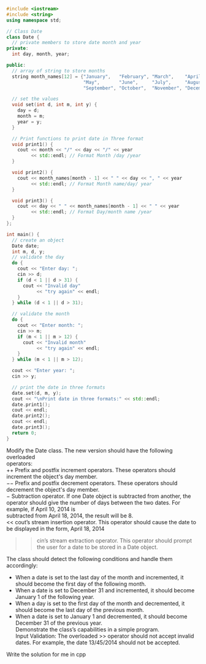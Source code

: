 ```cpp
#include <iostream>
#include <string>
using namespace std;

// Class Date
class Date {
  // private members to store date month and year
private:
  int day, month, year;

public:
  // array of string to store months
  string month_names[12] = {"January",   "February", "March",    "April",
                            "May",       "June",     "July",     "August",
                            "September", "October",  "November", "December"};

  // set the values
  void set(int d, int m, int y) {
    day = d;
    month = m;
    year = y;
  }

  // Print functions to print date in Three format
  void print1() {
    cout << month << "/" << day << "/" << year
         << std::endl; // Format Month /day /year
  }

  void print2() {
    cout << month_names[month - 1] << " " << day << ", " << year
         << std::endl; // Format Month name/day/ year
  }

  void print3() {
    cout << day << " " << month_names[month - 1] << " " << year
         << std::endl; // Format Day/month name /year
  }
};

int main() {
  // create an object
  Date date;
  int m, d, y;
  // validate the day
  do {
    cout << "Enter day: ";
    cin >> d;
    if (d < 1 || d > 31) {
      cout << "Invalid day"
           << "try again" << endl;
    }
  } while (d < 1 || d > 31);

  // validate the month
  do {
    cout << "Enter month: ";
    cin >> m;
    if (m < 1 || m > 12) {
      cout << "Invalid month"
           << "try again" << endl;
    }
  } while (m < 1 || m > 12);

  cout << "Enter year: ";
  cin >> y;

  // print the date in three formats
  date.set(d, m, y);
  cout << "\nPrint date in three formats:" << std::endl;
  date.print1();
  cout << endl;
  date.print2();
  cout << endl;
  date.print3();
  return 0;
}
```


Modify the Date class. The new version should have the following overloaded  
operators:  
++ Prefix and postfix increment operators. These operators should increment the object's day member.  
−− Prefix and postfix decrement operators. These operators should decrement the object's day member.  
− Subtraction operator. If one Date object is subtracted from another, the operator should give the number of days between the two dates. For example, if April 10, 2014 is  
subtracted from April 18, 2014, the result will be 8.  
<< cout’s stream insertion operator. This operator should cause the date to be displayed in the form, April 18, 2014  
>> cin’s stream extraction operator. This operator should prompt the user for a date to be stored in a Date object.  

The class should detect the following conditions and handle them accordingly:  
- When a date is set to the last day of the month and incremented, it should become the first day of the following month.  
- When a date is set to December 31 and incremented, it should become January 1 of the following year.  
- When a day is set to the first day of the month and decremented, it should become the last day of the previous month.  
- When a date is set to January 1 and decremented, it should become December 31 of the previous year.  
Demonstrate the class’s capabilities in a simple program.  
Input Validation: The overloaded >> operator should not accept invalid dates. For example, the date 13/45/2014 should not be accepted.

Write the solution for me in cpp

